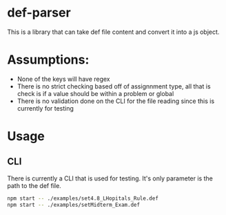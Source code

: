 # def-parser
This is a library that can take def file content and convert it into a js object.

# Assumptions:
* None of the keys will have regex
* There is no strict checking based off of assignnment type, all that is check is if a value should be within a problem or global
* There is no validation done on the CLI for the file reading since this is currently for testing

# Usage
## CLI
There is currently a CLI that is used for testing.  It's only parameter is the path to the def file.  
```bash
npm start -- ./examples/set4.8_LHopitals_Rule.def
npm start -- ./examples/setMidterm_Exam.def
```
